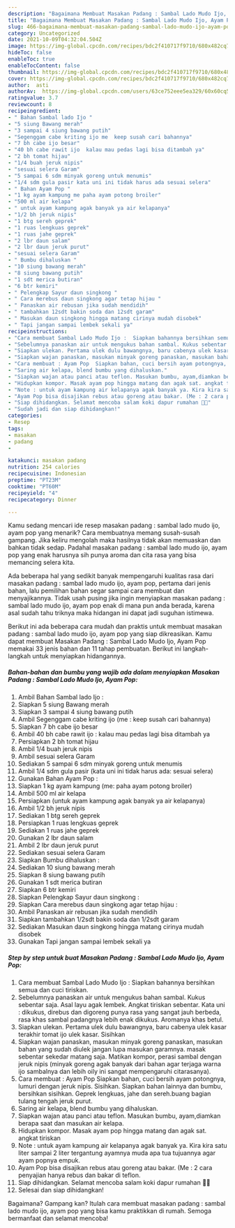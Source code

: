 ```yaml
---
description: "Bagaimana Membuat Masakan Padang : Sambal Lado Mudo Ijo, Ayam Pop Anti Gagal"
title: "Bagaimana Membuat Masakan Padang : Sambal Lado Mudo Ijo, Ayam Pop Anti Gagal"
slug: 466-bagaimana-membuat-masakan-padang-sambal-lado-mudo-ijo-ayam-pop-anti-gagal
category: Uncategorized
date: 2021-10-09T04:32:04.504Z
image: https://img-global.cpcdn.com/recipes/bdc2f410717f9710/680x482cq70/masakan-padang-sambal-lado-mudo-ijo-ayam-pop-foto-resep-utama.jpg
hideToc: false
enableToc: true
enableTocContent: false
thumbnail: https://img-global.cpcdn.com/recipes/bdc2f410717f9710/680x482cq70/masakan-padang-sambal-lado-mudo-ijo-ayam-pop-foto-resep-utama.jpg
cover: https://img-global.cpcdn.com/recipes/bdc2f410717f9710/680x482cq70/masakan-padang-sambal-lado-mudo-ijo-ayam-pop-foto-resep-utama.jpg
author:  asti
authorAv:  https://img-global.cpcdn.com/users/63ce752eee5ea329/60x60cq50/avatar.jpg
ratingvalue: 3.7
reviewcount: 8
recipeingredient:
- " Bahan Sambal lado Ijo "
- "5 siung Bawang merah"
- "3 sampai 4 siung bawang putih"
- "Segenggam cabe kriting ijo me  keep susah cari bahannya"
- "7 bh cabe ijo besar"
- "40 bh cabe rawit ijo  kalau mau pedas lagi bisa ditambah ya"
- "2 bh tomat hijau"
- "1/4 buah jeruk nipis"
- "sesuai selera Garam"
- "5 sampai 6 sdm minyak goreng untuk menumis"
- "1/4 sdm gula pasir kata uni ini tidak harus ada sesuai selera"
- " Bahan Ayam Pop "
- "1 kg ayam kampung me paha ayam potong broiler"
- "500 ml air kelapa"
- " untuk ayam kampung agak banyak ya air kelapanya"
- "1/2 bh jeruk nipis"
- "1 btg sereh geprek"
- "1 ruas lengkuas geprek"
- "1 ruas jahe geprek"
- "2 lbr daun salam"
- "2 lbr daun jeruk purut"
- "sesuai selera Garam"
- " Bumbu dihaluskan "
- "10 siung bawang merah"
- "8 siung bawang putih"
- "1 sdt merica butiran"
- "6 btr kemiri"
- " Pelengkap Sayur daun singkong "
- " Cara merebus daun singkong agar tetap hijau "
- " Panaskan air rebusan jika sudah mendidih"
- " tambahkan 12sdt bakin soda dan 12sdt garam"
- " Masukan daun singkong hingga matang cirinya mudah disobek"
- " Tapi jangan sampai lembek sekali ya"
recipeinstructions:
- "Cara membuat Sambal Lado Mudo Ijo :  Siapkan bahannya bersihkan semua dan cuci tiriskan."
- "Sebelumnya panaskan air untuk mengukus bahan sambal. Kukus sebentar saja. Asal layu agak lembek. Angkat tiriskan sebentar. Kata uni : dikukus, direbus dan digoreng punya rasa yang sangat jauh berbeda, rasa khas sambal padangnya lebih enak dikukus. Aromanya khas betul."
- "Siapkan ulekan. Pertama ulek dulu bawangnya, baru cabenya ulek kasar terakhir tomat ijo ulek kasar. Sisihkan"
- "Siapkan wajan panaskan, masukan minyak goreng panaskan, masukan bahan yang sudah diulek jangan lupa masukan garamnya. masak sebentar sekedar matang saja. Matikan kompor, perasi sambal dengan jeruk nipis (minyak goreng agak banyak dari bahan agar terjaga warna ijo sambalnya dan lebih oily ini sangat mempengaruhi citarasanya)."
- "Cara membuat : Ayam Pop  Siapkan bahan, cuci bersih ayam potongnya, lumuri dengan jeruk nipis. Sisihkan. Siapkan bahan lainnya dan bumbu, bersihkan sisihkan. Geprek lengkuas, jahe dan sereh.buang bagian tulang tengah jeruk purut."
- "Saring air kelapa, blend bumbu yang dihaluskan."
- "Siapkan wajan atau panci atau teflon. Masukan bumbu, ayam,diamkan berapa saat dan masukan air kelapa."
- "Hidupkan kompor. Masak ayam pop hingga matang dan agak sat. angkat tiriskan"
- "Note : untuk ayam kampung air kelapanya agak banyak ya. Kira kira satu liter sampai 2 liter tergantung ayamnya muda apa tua tujuannya agar ayam popnya empuk."
- "Ayam Pop bisa disajikan rebus atau goreng atau bakar. (Me : 2 cara penyajian hanya rebus dan bakar di teflon."
- "Siap dihidangkan. Selamat mencoba salam koki dapur rumahan 👩‍🍳"
- "Sudah jadi dan siap dihidangkan!"
categories:
- Resep
tags:
- masakan
- padang
- 

katakunci: masakan padang  
nutrition: 254 calories
recipecuisine: Indonesian
preptime: "PT23M"
cooktime: "PT60M"
recipeyield: "4"
recipecategory: Dinner

---
```



Kamu sedang mencari ide resep masakan padang : sambal lado mudo ijo, ayam pop yang menarik? Cara membuatnya memang susah-susah gampang. Jika keliru mengolah maka hasilnya tidak akan memuaskan dan bahkan tidak sedap. Padahal masakan padang : sambal lado mudo ijo, ayam pop yang enak harusnya sih punya aroma dan cita rasa yang bisa memancing selera kita.




Ada beberapa hal yang sedikit banyak mempengaruhi kualitas rasa dari masakan padang : sambal lado mudo ijo, ayam pop, pertama dari jenis bahan, lalu pemilihan bahan segar sampai cara membuat dan menyajikannya. Tidak usah pusing jika ingin menyiapkan masakan padang : sambal lado mudo ijo, ayam pop enak di mana pun anda berada, karena asal sudah tahu triknya maka hidangan ini dapat jadi suguhan istimewa.


Berikut ini ada beberapa cara mudah dan praktis untuk membuat masakan padang : sambal lado mudo ijo, ayam pop yang siap dikreasikan. Kamu dapat membuat Masakan Padang : Sambal Lado Mudo Ijo, Ayam Pop memakai 33 jenis bahan dan 11 tahap pembuatan. Berikut ini langkah-langkah untuk menyiapkan hidangannya.

<!--inarticleads1-->

##### Bahan-bahan dan bumbu yang wajib ada dalam menyiapkan Masakan Padang : Sambal Lado Mudo Ijo, Ayam Pop:

1. Ambil  Bahan Sambal lado Ijo :
1. Siapkan 5 siung Bawang merah
1. Siapkan 3 sampai 4 siung bawang putih
1. Ambil Segenggam cabe kriting ijo (me : keep susah cari bahannya)
1. Siapkan 7 bh cabe ijo besar
1. Ambil 40 bh cabe rawit ijo : kalau mau pedas lagi bisa ditambah ya
1. Persiapkan 2 bh tomat hijau
1. Ambil 1/4 buah jeruk nipis
1. Ambil sesuai selera Garam
1. Sediakan 5 sampai 6 sdm minyak goreng untuk menumis
1. Ambil 1/4 sdm gula pasir (kata uni ini tidak harus ada: sesuai selera)
1. Gunakan  Bahan Ayam Pop :
1. Siapkan 1 kg ayam kampung (me: paha ayam potong broiler)
1. Ambil 500 ml air kelapa
1. Persiapkan  (untuk ayam kampung agak banyak ya air kelapanya)
1. Ambil 1/2 bh jeruk nipis
1. Sediakan 1 btg sereh geprek
1. Persiapkan 1 ruas lengkuas geprek
1. Sediakan 1 ruas jahe geprek
1. Gunakan 2 lbr daun salam
1. Ambil 2 lbr daun jeruk purut
1. Sediakan sesuai selera Garam
1. Siapkan  Bumbu dihaluskan :
1. Sediakan 10 siung bawang merah
1. Siapkan 8 siung bawang putih
1. Gunakan 1 sdt merica butiran
1. Siapkan 6 btr kemiri
1. Siapkan  Pelengkap Sayur daun singkong :
1. Siapkan  Cara merebus daun singkong agar tetap hijau :
1. Ambil  Panaskan air rebusan jika sudah mendidih
1. Siapkan  tambahkan 1/2sdt bakin soda dan 1/2sdt garam
1. Sediakan  Masukan daun singkong hingga matang cirinya mudah disobek
1. Gunakan  Tapi jangan sampai lembek sekali ya




<!--inarticleads2-->

##### Step by step untuk buat Masakan Padang : Sambal Lado Mudo Ijo, Ayam Pop:

1. Cara membuat Sambal Lado Mudo Ijo :  Siapkan bahannya bersihkan semua dan cuci tiriskan.
1. Sebelumnya panaskan air untuk mengukus bahan sambal. Kukus sebentar saja. Asal layu agak lembek. Angkat tiriskan sebentar. Kata uni : dikukus, direbus dan digoreng punya rasa yang sangat jauh berbeda, rasa khas sambal padangnya lebih enak dikukus. Aromanya khas betul.
1. Siapkan ulekan. Pertama ulek dulu bawangnya, baru cabenya ulek kasar terakhir tomat ijo ulek kasar. Sisihkan
1. Siapkan wajan panaskan, masukan minyak goreng panaskan, masukan bahan yang sudah diulek jangan lupa masukan garamnya. masak sebentar sekedar matang saja. Matikan kompor, perasi sambal dengan jeruk nipis (minyak goreng agak banyak dari bahan agar terjaga warna ijo sambalnya dan lebih oily ini sangat mempengaruhi citarasanya).
1. Cara membuat : Ayam Pop  Siapkan bahan, cuci bersih ayam potongnya, lumuri dengan jeruk nipis. Sisihkan. Siapkan bahan lainnya dan bumbu, bersihkan sisihkan. Geprek lengkuas, jahe dan sereh.buang bagian tulang tengah jeruk purut.
1. Saring air kelapa, blend bumbu yang dihaluskan.
1. Siapkan wajan atau panci atau teflon. Masukan bumbu, ayam,diamkan berapa saat dan masukan air kelapa.
1. Hidupkan kompor. Masak ayam pop hingga matang dan agak sat. angkat tiriskan
1. Note : untuk ayam kampung air kelapanya agak banyak ya. Kira kira satu liter sampai 2 liter tergantung ayamnya muda apa tua tujuannya agar ayam popnya empuk.
1. Ayam Pop bisa disajikan rebus atau goreng atau bakar. (Me : 2 cara penyajian hanya rebus dan bakar di teflon.
1. Siap dihidangkan. Selamat mencoba salam koki dapur rumahan 👩‍🍳
1. Selesai dan siap dihidangkan!



Bagaimana? Gampang kan? Itulah cara membuat masakan padang : sambal lado mudo ijo, ayam pop yang bisa kamu praktikkan di rumah. Semoga bermanfaat dan selamat mencoba!
